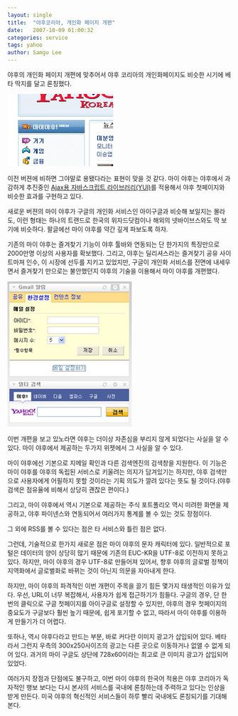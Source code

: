 ```yaml
---
layout: single
title:  "야후코리아, 개인화 페이지 개편"
date:   2007-10-09 01:00:32
categories: service
tags: yahoo
author: Samgu Lee
---
```

야후의 개인화 페이지 개편에 맞추어서 야후 코리아의 개인화페이지도 비슷한 시기에 베타 딱지를 달고 론칭했다.

![마이 야후](/assets/my-yahoo.jpg)

이전 버젼에 비하면 그야말로 용됐다라는 표현이 맞을 것 같다. 마이 야후는 야후에서 과감하게 추진중인 [Ajax용 자바스크립트 라이브러리(YUI)](http://developer.yahoo.com/yui/)를 적용해서 야후 첫페이지와 비슷한 효과를 구현하고 있다.

새로운 버젼의 마이 야후가 구글의 개인화 서비스인 아이구글과 비슷해 보일지는 몰라도, 이런 형태는 하나의 트랜드로 한국의 위자드닷컴이나 해외의 넷바이브스와도 딱 보기에 비슷하다. 팔글에선 마이 야후를 약간 깊게 파보도록 하자.

기존의 마이 야후는 즐겨찾기 기능이 야후 툴바와 연동되는 단 한가지의 특징만으로 2000만명 이상의 사용자를 확보했다. 그리고, 야후는 딜리셔스라는 즐겨찾기 공유 사이트마져 인수, 이 시장에 선두를 지키고 있었지만, 구글이 개인화 서비스를 전면에 내세우면서 즐겨찾기 만으로는 불안했던지 야후의 기술을 이용해서 마이 야후를 개편했다.

![마이 야후에 있는 외부 콘텐츠들](/assets/the-other-contents-in-my-ya.jpg)

이번 개편을 보고 있노라면 야후는 더이상 자존심을 부리지 않게 되었다는 사실을 알 수 있다. 마이 야후에서 제공하는 두가지 위젯에서 그 사실을 알 수 있다.

마이 야후에선 기본으로 지메일 확인과 다른 검색엔진의 검색창을 지원한다. 이 기능은 마이 야후를 야후의 독립된 서비스로 키울려는 의지가 담겨있기는 하지만, 야후 검색만으로 사용자에게 어필하지 못할 것이라는 기획 의도가 깔려 있다는 뜻도 될 것이다.(야후 검색은 점유율에 비해서 상당히 괜찮은 편이다.)

그리고, 마이 야후에서 역시 기본으로 제공하는 주식 포트폴리오 역시 미려한 화면을 제공하고, 야후 파이넨스와 연동되어서 여러가지 통계를 볼 수 있는 것도 장점이다.

그 외에 RSS를 볼 수 있다는 점은 타 서비스와 틀린 점은 없다.

그런데, 기술적으로 한가지 새로운 점은 마이 야후의 문자 캐릭터에 있다. 일반적으로 포털은 데이터의 양이 상당히 많기 때문에 기존의 EUC-KR을 UTF-8로 이전하지 못하고 있다. 하지만, 마이 야후의 경우 UTF-8로 만들어져 있어서, 향후 야후의 글로벌 정책이 지역화에서 글로벌화로 바뀌는 것이 아닌지 의문을 자아내게 한다.

하지만, 마이 야후의 파격적인 이번 개편이 주목을 끌기 힘든 몇가지 태생적인 이유가 있다. 우선, URL이 너무 복잡해서, 사용자가 쉽게 접근하기가 힘들다. 구글의 경우, 단 한번의 클릭으로 구글 첫페이지를 아이구글로 설정할 수 있지만, 야후의 경우 첫페이지의 중요도가 구글보다 훨씬 높기 때문에, 쉽게 포기할 수 없고, 따라서 마이 야후를 이용하게 만들기가 더 어렵다.

또하나, 역시 야후다라고 만드는 부분, 바로 커다란 이미지 광고가 삽입되어 있다. 베타라서 그런지 우측의 300x250사이즈의 광고는 다른 곳으로 이동하거나 없앨 수 없게 되어 있다. 과거의 마이 구글도 상단에 728x60이라는 최고로 큰 이미지 광고가 삽입되어 있었다.

여러가지 장점과 단점에도 불구하고, 이번 마이 야후의 한국어 적용은 야후 코리아가 독자적인 행보 보다는 다시 본사의 서비스를 국내에 론칭하는데 주력하고 있다는 인상을 받게 만든다. 미국 야후의 혁신적인 서비스들이 하루 빨리 국내에도 론칭되기를 기대해 본다.
